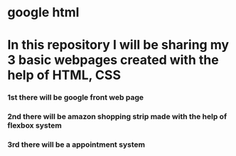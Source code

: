 # google html
<h1>In this repository I will be sharing my 3 basic webpages created with the help of <b>HTML</b>, <b>CSS</b></h1>
<h3>1st there will be google front web page</h3>
<h3>2nd there will be amazon shopping strip made with the help of flexbox system</h3>
<h3>3rd there will be a appointment system</h3>
